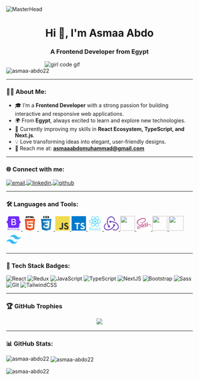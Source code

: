 ![MasterHead](https://t4.ftcdn.net/jpg/03/08/82/39/360_F_308823955_XTMT8TNKmOYnPEwmEmfnskgNqQv3hQE5.jpg)

<h1 align="center">Hi 👋, I'm Asmaa Abdo</h1>
<h3 align="center">A Frontend Developer from Egypt</h3>

<img width="400" src="https://i.pinimg.com/originals/e7/26/c7/e726c74ac081eed50feee1433d12c998.gif" alt="girl code gif " align="right" />

<p align="left"> 
  <img src="https://komarev.com/ghpvc/?username=asmaa-abdo22&label=Profile%20views&color=0e75b6&style=flat" alt="asmaa-abdo22" /> 
</p>

---

### 👩‍💻 About Me:
- 🎓 I’m a **Frontend Developer** with a strong passion for building interactive and responsive web applications.  
- 🌍 From **Egypt**, always excited to learn and explore new technologies.  
- 🚀 Currently improving my skills in **React Ecosystem, TypeScript, and Next.js**.  
- 💡 Love transforming ideas into elegant, user-friendly designs.  
- 📧 Reach me at: **asmaaabdomuhammad@gmail.com**  


---

### 🌐 Connect with me:
<p align="left">

<a href="mailto:asmaaabdomuhammad@gmail.com" target="blank">
  <img align="center" src="https://cdn-icons-png.flaticon.com/512/732/732200.png" height="30" width="40" alt="email" />
</a>

<a href="https://www.linkedin.com/in/asmaa-abdo-a4857719b/" target="blank">
  <img align="center" src="https://raw.githubusercontent.com/rahuldkjain/github-profile-readme-generator/master/src/images/icons/Social/linked-in-alt.svg" height="30" width="40" alt="linkedin"/>
</a>

<a href="https://github.com/asmaa-abdo22" target="blank">
  <img align="center" src="https://cdn-icons-png.flaticon.com/512/25/25231.png" height="30" width="40" alt="github"/>
</a>

</p>


---

### 🛠 Languages and Tools:
<p align="left"> 
  <a href="https://getbootstrap.com" target="_blank" rel="noreferrer"> <img src="https://raw.githubusercontent.com/devicons/devicon/master/icons/bootstrap/bootstrap-plain-wordmark.svg" width="40" height="40"/> </a> 
  <a href="https://www.w3.org/html/" target="_blank" rel="noreferrer"> <img src="https://raw.githubusercontent.com/devicons/devicon/master/icons/html5/html5-original-wordmark.svg" width="40" height="40"/> </a> 
  <a href="https://www.w3schools.com/css/" target="_blank" rel="noreferrer"> <img src="https://raw.githubusercontent.com/devicons/devicon/master/icons/css3/css3-original-wordmark.svg" width="40" height="40"/> </a> 
  <a href="https://developer.mozilla.org/en-US/docs/Web/JavaScript" target="_blank" rel="noreferrer"> <img src="https://raw.githubusercontent.com/devicons/devicon/master/icons/javascript/javascript-original.svg" width="40" height="40"/> </a> 
  <a href="https://www.typescriptlang.org/" target="_blank" rel="noreferrer"> <img src="https://raw.githubusercontent.com/devicons/devicon/master/icons/typescript/typescript-original.svg" width="40" height="40"/> </a> 
  <a href="https://reactjs.org/" target="_blank" rel="noreferrer"> <img src="https://raw.githubusercontent.com/devicons/devicon/master/icons/react/react-original-wordmark.svg" width="40" height="40"/> </a> 
  <a href="https://redux.js.org" target="_blank" rel="noreferrer"> <img src="https://raw.githubusercontent.com/devicons/devicon/master/icons/redux/redux-original.svg" width="40" height="40"/> </a> 
  <a href="https://nextjs.org/" target="_blank" rel="noreferrer"> <img src="https://cdn.worldvectorlogo.com/logos/nextjs-2.svg" width="40" height="40"/> </a> 
  <a href="https://sass-lang.com" target="_blank" rel="noreferrer"> <img src="https://raw.githubusercontent.com/devicons/devicon/master/icons/sass/sass-original.svg" width="40" height="40"/> </a> 
  <a href="https://git-scm.com/" target="_blank" rel="noreferrer"> <img src="https://www.vectorlogo.zone/logos/git-scm/git-scm-icon.svg" width="40" height="40"/> </a> 
  <a href="https://postman.com" target="_blank" rel="noreferrer"> <img src="https://www.vectorlogo.zone/logos/getpostman/getpostman-icon.svg" width="40" height="40"/> </a> 
 <a href="https://tailwindcss.com/" target="_blank" rel="noreferrer"> 
  <img src="https://raw.githubusercontent.com/devicons/devicon/master/icons/tailwindcss/tailwindcss-plain.svg" alt="tailwind" width="40" height="40"/> 
</a>

</p>

---

### 🚀 Tech Stack Badges:
![React](https://img.shields.io/badge/React-20232A?style=for-the-badge&logo=react&logoColor=61DAFB)
![Redux](https://img.shields.io/badge/Redux-593D88?style=for-the-badge&logo=redux&logoColor=white)
![JavaScript](https://img.shields.io/badge/JavaScript-323330?style=for-the-badge&logo=javascript&logoColor=F7DF1E)
![TypeScript](https://img.shields.io/badge/TypeScript-007ACC?style=for-the-badge&logo=typescript&logoColor=white)
![NextJS](https://img.shields.io/badge/Next.js-black?style=for-the-badge&logo=next.js&logoColor=white)
![Bootstrap](https://img.shields.io/badge/Bootstrap-563D7C?style=for-the-badge&logo=bootstrap&logoColor=white)
![Sass](https://img.shields.io/badge/Sass-CC6699?style=for-the-badge&logo=sass&logoColor=white)
![Git](https://img.shields.io/badge/Git-F05033?style=for-the-badge&logo=git&logoColor=white)
![TailwindCSS](https://img.shields.io/badge/TailwindCSS-38B2AC?style=for-the-badge&logo=tailwind-css&logoColor=white)


---

### 🏆 GitHub Trophies
<p align="center">
  <img src="https://github-profile-trophy.vercel.app/?username=asmaa-abdo22&theme=radical&no-frame=false&no-bg=true&margin-w=4" />
</p>

---

### 📊 GitHub Stats:
<p><img align="left" src="https://github-readme-stats.vercel.app/api/top-langs?username=asmaa-abdo22&show_icons=true&locale=en&layout=compact" alt="asmaa-abdo22" /></p>

<p>&nbsp;<img align="center" src="https://github-readme-stats.vercel.app/api?username=asmaa-abdo22&show_icons=true&locale=en" alt="asmaa-abdo22" /></p>

<p><img align="center" src="https://github-readme-streak-stats.herokuapp.com/?user=asmaa-abdo22&" alt="asmaa-abdo22" /></p>
